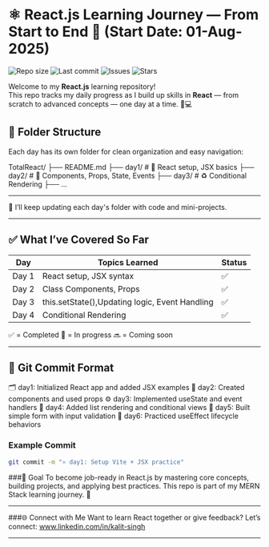 # ⚛️ React.js Learning Journey — From Start to End 🚀 (Start Date: 01-Aug-2025)

![Repo size](https://img.shields.io/github/repo-size/KalitSingh/reactJourney)
![Last commit](https://img.shields.io/github/last-commit/KalitSingh/reactJourney)
![Issues](https://img.shields.io/github/issues/KalitSingh/reactJourney)
![Stars](https://img.shields.io/github/stars/KalitSingh/reactJourney?style=social)


Welcome to my **React.js** learning repository!  
This repo tracks my daily progress as I build up skills in **React** — from scratch to advanced concepts — one day at a time. 🧠💻

## 📁 Folder Structure

Each day has its own folder for clean organization and easy navigation:

TotalReact/
├── README.md
├── day1/ # 🚀 React setup, JSX basics
├── day2/ # 🔁 Components, Props, State, Events
├── day3/ # ♻️  Conditional Rendering
├── ...


---


📝 I’ll keep updating each day's folder with code and mini-projects.

---

## ✅ What I’ve Covered So Far

| Day   | Topics Learned                                           | Status |
|-------|----------------------------------------------------------|--------|
| Day 1 | React setup, JSX syntax                                  | ✅     |
| Day 2 | Class Components, Props                                  | ✅     |
| Day 3 | this.setState(),Updating logic, Event Handling           | ✅     |
| Day 4 | Conditional Rendering                                    | ✅     |


✅ = Completed 
🔄 = In progress
🔜 = Coming soon

---

## 🧾 Git Commit Format

🗂️ day1: Initialized React app and added JSX examples
🔧 day2: Created components and used props
⚙️ day3: Implemented useState and event handlers
🔁 day4: Added list rendering and conditional views
🧪 day5: Built simple form with input validation
🔬 day6: Practiced useEffect lifecycle behaviors


### Example Commit
```bash
git commit -m "⚛️ day1: Setup Vite + JSX practice"
```
###📌 Goal
To become job-ready in React.js by mastering core concepts, building projects, and applying best practices.
This repo is part of my MERN Stack learning journey. 🌟

---

###🌐 Connect with Me
Want to learn React together or give feedback?
Let’s connect: www.linkedin.com/in/kalit-singh

---
